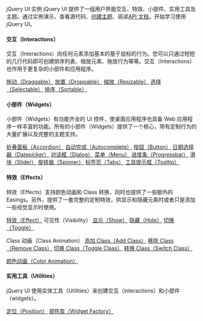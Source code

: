  jQuery UI 实例
  jQuery UI 提供了一组用户界面交互、特效、小部件、实用工具及主题。通过实例演示、查看源代码、[创建主题](http://www.w3cschool.cc//jqueryui.com/themeroller/)、阅读[API 文档](http://www.w3cschool.cc/jqueryui/jqueryui-api.html)，开始学习使用 jQuery UI。

 

 
#### 交互（Interactions）

 交互（Interactions）向任何元素添加基本的基于鼠标的行为。您可以只通过短短的几行代码即可创建排序列表、缩放元素、拖放行为等等。交互（Interactions）也作用于更复杂的小部件和应用程序。

 
[拖动（Draggable）](http://www.w3cschool.cc/jqueryui/example-draggable.html)
 [放置（Droppable）](http://www.w3cschool.cc/jqueryui/example-droppable.html)
 [缩放（Resizable）](http://www.w3cschool.cc/jqueryui/example-resizable.html)
 [选择（Selectable）](http://www.w3cschool.cc/jqueryui/example-selectable.html)
 [排序（Sortable）](http://www.w3cschool.cc/jqueryui/example-sortable.html)
 

#### 小部件（Widgets）

 小部件（Widgets）有功能齐全的 UI 控件，使桌面应用程序也具备 Web 应用程序一样丰富的功能。所有的小部件（Widgets）提供了一个核心，带有定制行为的大量扩展以及完整的主题支持。

 
[折叠面板（Accordion）](http://www.w3cschool.cc/jqueryui/example-accordion.html)
 [自动完成（Autocomplete）](http://www.w3cschool.cc/jqueryui/example-autocomplete.html)
 [按钮（Button）](http://www.w3cschool.cc/jqueryui/example-button.html)
 [日期选择器（Datepicker）](http://www.w3cschool.cc/jqueryui/example-datepicker.html)
 [对话框（Dialog）](http://www.w3cschool.cc/jqueryui/example-dialog.html)
 [菜单（Menu）](http://www.w3cschool.cc/jqueryui/example-menu.html)
 [进度条（Progressbar）](http://www.w3cschool.cc/jqueryui/example-progressbar.html)
 [滑块（Slider）](http://www.w3cschool.cc/jqueryui/example-slider.html)
 [旋转器（Spinner）](http://www.w3cschool.cc/jqueryui/example-spinner.html)
 [标签页（Tabs）](http://www.w3cschool.cc/jqueryui/example-tabs.html)
 [工具提示框（Tooltip）](http://www.w3cschool.cc/jqueryui/example-tooltip.html)
 

#### 特效（Effects）

 特效（Effects）支持颜色动画和 Class 转换，同时也提供了一些额外的 Easings。另外，提供了一套完整的定制特效，供显示和隐藏元素时或者只是添加一些视觉显示时使用。

 
[特效（Effect）](http://www.w3cschool.cc/jqueryui/example-effect.html)
 可见性（Visibility） 
[显示（Show）](http://www.w3cschool.cc/jqueryui/example-show.html)
 [隐藏（Hide）](http://www.w3cschool.cc/jqueryui/example-hide.html)
 [切换（Toggle）](http://www.w3cschool.cc/jqueryui/example-toggle.html)
 

 Class 动画（Class Animation） 
[添加 Class（Add Class）](http://www.w3cschool.cc/jqueryui/example-addClass.html)
 [移除 Class（Remove Class）](http://www.w3cschool.cc/jqueryui/example-removeClass.html)
 [切换 Class（Toggle Class）](http://www.w3cschool.cc/jqueryui/example-toggleClass.html)
 [转换 Class（Switch Class）](http://www.w3cschool.cc/jqueryui/example-switchClass.html)
 

 [颜色动画（Color Animation）](http://www.w3cschool.cc/jqueryui/example-animate.html)
 

#### 实用工具（Utilities）

 jQuery UI 使用实体工具（Utilities）来创建交互（interactions）和小部件（widgets）。

 
[定位（Position）](http://www.w3cschool.cc/jqueryui/example-position.html)
 [部件库（Widget Factory）](http://www.w3cschool.cc/jqueryui/example-widget.html)
 



